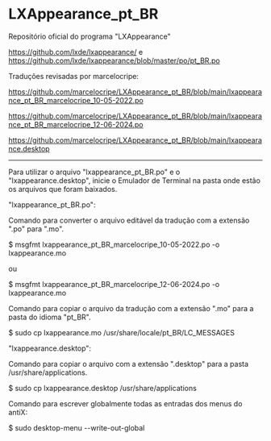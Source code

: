 # LXAppearance_pt_BR

Repositório oficial do programa "LXAppearance"

https://github.com/lxde/lxappearance/
e
https://github.com/lxde/lxappearance/blob/master/po/pt_BR.po


Traduções revisadas por marcelocripe:

https://github.com/marcelocripe/LXAppearance_pt_BR/blob/main/lxappearance_pt_BR_marcelocripe_10-05-2022.po

https://github.com/marcelocripe/LXAppearance_pt_BR/blob/main/lxappearance_pt_BR_marcelocripe_12-06-2024.po

https://github.com/marcelocripe/LXAppearance_pt_BR/blob/main/lxappearance.desktop

- - - - -

Para utilizar o arquivo "lxappearance_pt_BR.po" e o "lxappearance.desktop", inicie o Emulador de Terminal na pasta onde estão os arquivos que foram baixados.

"lxappearance_pt_BR.po":

Comando para converter o arquivo editável da tradução com a extensão ".po" para ".mo".

$ msgfmt lxappearance_pt_BR_marcelocripe_10-05-2022.po -o lxappearance.mo

ou

$ msgfmt lxappearance_pt_BR_marcelocripe_12-06-2024.po -o lxappearance.mo


Comando para copiar o arquivo da tradução com a extensão ".mo" para a pasta do idioma "pt_BR".

$ sudo cp lxappearance.mo /usr/share/locale/pt_BR/LC_MESSAGES


"lxappearance.desktop":

Comando para copiar o arquivo com a extensão ".desktop" para a pasta /usr/share/applications.

$ sudo cp lxappearance.desktop /usr/share/applications

Comando para escrever globalmente todas as entradas dos menus do antiX:

$ sudo desktop-menu --write-out-global
